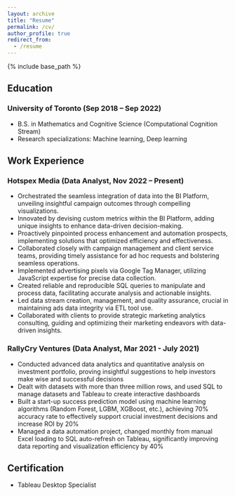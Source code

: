 ```yaml
---
layout: archive
title: "Resume"
permalink: /cv/
author_profile: true
redirect_from:
  - /resume
---
```


{% include base_path %}

## Education

### University of Toronto (Sep 2018 – Sep 2022)  

- B.S. in Mathematics and Cognitive Science (Computational Cognition Stream)
- Research specializations: Machine learning, Deep learning

## Work Experience

### Hotspex Media (Data Analyst, Nov 2022 – Present) 

- Orchestrated the seamless integration of data into the BI Platform, unveiling insightful campaign outcomes through compelling visualizations. 
- Innovated by devising custom metrics within the BI Platform, adding unique insights to enhance data-driven decision-making.
- Proactively pinpointed process enhancement and automation prospects, implementing solutions that optimized efficiency and effectiveness.
- Collaborated closely with campaign management and client service teams, providing timely assistance for ad hoc requests and bolstering seamless operations.
- Implemented advertising pixels via Google Tag Manager, utilizing JavaScript expertise for precise data collection.
- Created reliable and reproducible SQL queries to manipulate and process data, facilitating accurate analysis and actionable insights.
- Led data stream creation, management, and quality assurance, crucial in maintaining ads data integrity via ETL tool use.
- Collaborated with clients to provide strategic marketing analytics consulting, guiding and optimizing their marketing endeavors with data-driven insights.


### RallyCry Ventures (Data Analyst, Mar 2021 - July 2021)  
- Conducted advanced data analytics and quantitative analysis on investment portfolio, proving insightful suggestions to help investors make wise and successful decisions
- Dealt with datasets with more than three million rows, and used SQL to manage datasets and Tableau to create interactive dashboards
- Built a start-up success prediction model using machine learning algorithms (Random Forest, LGBM, XGBoost, etc.), achieving 70% accuracy rate to effectively support crucial investment decisions and increase ROI by 20%
- Managed a data automation project, changed monthly from manual Excel loading to SQL auto-refresh on Tableau, significantly improving data reporting and visualization efficiency by 40%


## Certification

* Tableau Desktop Specialist


